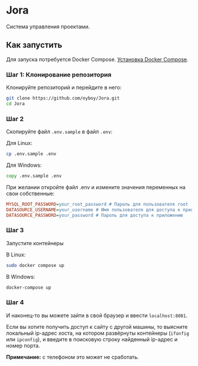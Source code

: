 # Jora

Система управления проектами.

## Как запустить

Для запуска потребуется Docker Compose. [Установка Docker Compose](https://docs.docker.com/compose/install/).

### Шаг 1: Клонирование репозитория

Клонируйте репозиторий и перейдите в него:

```bash
git clone https://github.com/oyboy/Jora.git
cd Jora
```

### Шаг 2
Скопируйте файл `.env.sample` в файл `.env`:

Для Linux: 
```bash
cp .env.sample .env
```
Для Windows: 
```cmd
copy .env.sample .env
```

При желании откройте файл .env и измените значения переменных на свои собственные:
```ini
MYSQL_ROOT_PASSWORD=your_root_password # Пароль для пользователя root
DATASOURCE_USERNAME=your_username # Имя пользователя для доступа к приложению
DATASOURCE_PASSWORD=your_password # Пароль для доступа к приложению
```
### Шаг 3
Запустите контейнеры

В Linux: 
```bash
sudo docker compose up
```
В Windows: 
```cmd
docker-compose up
```
### Шаг 4
И наконец-то вы можете зайти в свой браузер и ввести ``localhost:8081``. 

Если вы хотите получить доступ к сайту с другой машины, то выясните локальный ip-адрес хоста, на котором развёрнуты контейнеры (`ifonfig` или `ipconfig`), и введите в поисковую строку найденный ip-адрес и номер порта. 

**Примечание:** с телефоном это может не сработать.
